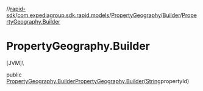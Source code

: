 //[rapid-sdk](../../../../index.md)/[com.expediagroup.sdk.rapid.models](../../index.md)/[PropertyGeography](../index.md)/[Builder](index.md)/[PropertyGeography.Builder](-property-geography.-builder.md)

# PropertyGeography.Builder

[JVM]\

public [PropertyGeography.Builder](index.md)[PropertyGeography.Builder](-property-geography.-builder.md)([String](https://docs.oracle.com/javase/8/docs/api/java/lang/String.html)propertyId)
